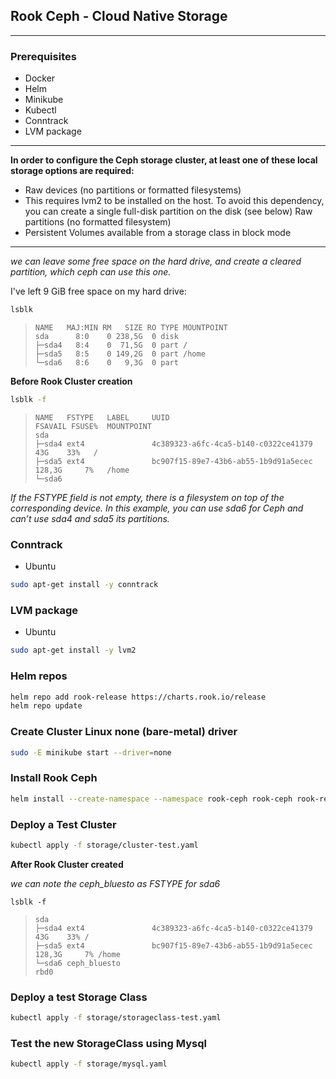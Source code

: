 ## Rook Ceph - Cloud Native Storage
***

### Prerequisites

- Docker
- Helm
- Minikube
- Kubectl
- Conntrack
- LVM package

***
**In order to configure the Ceph storage cluster, at least one of these local storage options are required:**

 - Raw devices (no partitions or formatted filesystems)
 - This requires lvm2 to be installed on the host. To avoid this dependency, you can create a single full-disk partition on the disk (see below)
Raw partitions (no formatted filesystem)
 - Persistent Volumes available from a storage class in block mode
***

_we can leave some free space on the hard drive, and create a cleared partition, which ceph can use this one._


I've left 9 GiB free space on my hard drive:

```bash
lsblk 
```
>```
>NAME   MAJ:MIN RM   SIZE RO TYPE MOUNTPOINT
>sda      8:0    0 238,5G  0 disk
>├─sda4   8:4    0  71,5G  0 part /
>├─sda5   8:5    0 149,2G  0 part /home
>└─sda6   8:6    0   9,3G  0 part
> ```

**Before Rook Cluster creation**

```bash
lsblk -f
```
>```
>NAME   FSTYPE   LABEL     UUID                                 FSAVAIL FSUSE%  MOUNTPOINT
>sda
>├─sda4 ext4               4c389323-a6fc-4ca5-b140-c0322ce41379     43G    33%   /
>├─sda5 ext4               bc907f15-89e7-43b6-ab55-1b9d91a5ecec  128,3G     7%   /home
>└─sda6 
>```

_If the FSTYPE field is not empty, there is a filesystem on top of the corresponding device. In this example, you can use sda6 for Ceph and can’t use sda4 and sda5 its partitions._

### Conntrack

- Ubuntu

```bash
sudo apt-get install -y conntrack
```

### LVM package

- Ubuntu

```bash
sudo apt-get install -y lvm2
```

### Helm repos

```bash
helm repo add rook-release https://charts.rook.io/release
helm repo update
```

### Create Cluster Linux none (bare-metal) driver

```bash
sudo -E minikube start --driver=none
```

### Install Rook Ceph

```bash
helm install --create-namespace --namespace rook-ceph rook-ceph rook-release/rook-ceph
```

### Deploy a Test Cluster

```bash
kubectl apply -f storage/cluster-test.yaml
```

**After Rook Cluster created**

_we can note the ceph_bluesto as FSTYPE for sda6_

```
lsblk -f
```
>```
>sda
>├─sda4 ext4               4c389323-a6fc-4ca5-b140-c0322ce41379     43G    33% /
>├─sda5 ext4               bc907f15-89e7-43b6-ab55-1b9d91a5ecec  128,3G     7% /home
>└─sda6 ceph_bluesto                                                           
>rbd0
>```

### Deploy a test Storage Class

```bash
kubectl apply -f storage/storageclass-test.yaml
```

### Test the new StorageClass using Mysql

```bash
kubectl apply -f storage/mysql.yaml
```